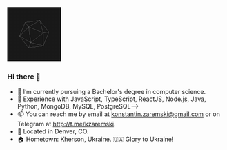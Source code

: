 <img src="https://raw.githubusercontent.com/kzaremski/kzaremski/main/icosphere.gif" width="125" height="125"/>

### Hi there 👋

- 🌱 I’m currently pursuing a Bachelor's degree in computer science.
- 💼 Experience with JavaScript, TypeScript, ReactJS, Node.js, Java, Python, MongoDB, MySQL, PostgreSQL-->
- 📫 You can reach me by email at <konstantin.zaremski@gmail.com> or on Telegram at <http://t.me/kzaremski>.
- 📍 Located in Denver, CO.
- 🏠 Hometown: Kherson, Ukraine. 🇺🇦 Glory to Ukraine!

<!-- - 🔭 I’m looking to work in a forward-thinking company using modern technologies.
<!--
**kzaremski/kzaremski** is a ✨ _special_ ✨ repository because its `README.md` (this file) appears on your GitHub profile.

Here are some ideas to get you started:

- 🔭 I’m currently working on ...
- 🌱 I’m currently learning ...
- 👯 I’m looking to collaborate on ...
- 🤔 I’m looking for help with ...
- 💬 Ask me about ...
- 📫 How to reach me: ...
- 😄 Pronouns: ...
- ⚡ Fun fact: ...
-->
